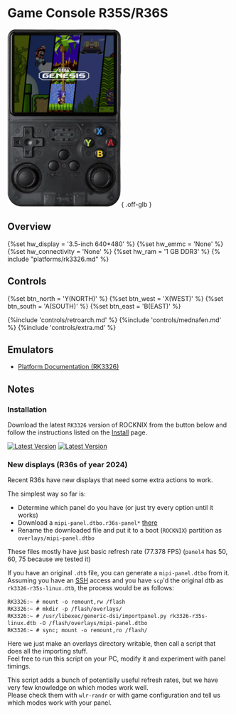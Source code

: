 # Game Console R35S/R36S

![](../../_inc/images/devices/unbranded-game-console-r36s.png){ .off-glb }

## Overview
{%set hw_display = '3.5-inch 640*480' %}
{%set hw_emmc = 'None' %}
{%set hw_connectivity = 'None' %}
{%set hw_ram = '1 GB DDR3' %}
{% include "platforms/rk3326.md" %}

## Controls

{%set btn_north = 'Y(NORTH)' %}
{%set btn_west = 'X(WEST)' %}
{%set btn_south = 'A(SOUTH)' %}
{%set btn_east = 'B(EAST)' %}

{%include 'controls/retroarch.md' %}
{%include 'controls/mednafen.md' %}
{%include 'controls/extra.md' %}

## Emulators

- [Platform Documentation (RK3326)](https://github.com/ROCKNIX/distribution/blob/main/documentation/PER_DEVICE_DOCUMENTATION/RK3326)

## Notes

### Installation

Download the latest `RK3326` version of ROCKNIX from the button below and follow the instructions listed on the [Install](../../../play/install/) page.

[![Latest Version](https://img.shields.io/github/release/ROCKNIX/distribution.svg?labelColor=111111&color=FF5555&label=Latest&style=flat#only-light)](https://github.com/ROCKNIX/distribution/releases/latest)
[![Latest Version](https://img.shields.io/github/release/ROCKNIX/distribution.svg?labelColor=dddddd&color=FF5555&label=Latest&style=flat#only-dark)](https://github.com/ROCKNIX/distribution/releases/latest)

### New displays (R36s of year 2024)

Recent R36s have new displays that need some extra actions to work.

The simplest way so far is:

* Determine which panel do you have (or just try every option until it works)
* Download a `mipi-panel.dtbo.r36s-panel*` [there](https://github.com/stolen/r.nix-distribution/releases/tag/panel_overlays)
* Rename the downloaded file and put it to a boot (`ROCKNIX`) partition as `overlays/mipi-panel.dtbo`

These files mostly have just basic refresh rate (77.378 FPS) (`panel4` has 50, 60, 75 because we tested it)

If you have an original `.dtb` file, you can generate a `mipi-panel.dtbo` from it.  
Assuming you have an [SSH](/faqs/#how-do-i-log-in-over-ssh-or-samba) access and you have `scp`'d the original dtb as `rk3326-r35s-linux.dtb`, the process would be as follows:
```console
RK3326:~ # mount -o remount,rw /flash
RK3326:~ # mkdir -p /flash/overlays/
RK3326:~ # /usr/libexec/generic-dsi/importpanel.py rk3326-r35s-linux.dtb -O /flash/overlays/mipi-panel.dtbo
RK3326:~ # sync; mount -o remount,ro /flash/
```
Here we just make an overlays directory writable, then call a script that does all the importing stuff.  
Feel free to run this script on your PC, modify it and experiment with panel timings.  

This script adds a bunch of potentially useful refresh rates, but we have very few knowledge on which modes work well.  
Please check them with `wlr-randr` or with game configuration and tell us which modes work with your panel.
